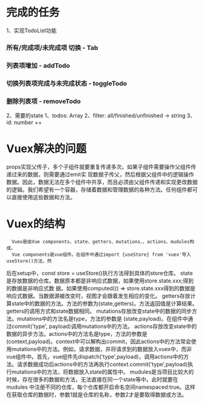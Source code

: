 # 完成的任务
1、实现TodoList功能
   ### 所有/完成项/未完成项 切换  - Tab
   ### 列表项增加               - addTodo
   ### 切换列表项完成与未完成状态  - toggleTodo
   ### 删除列表项               - removeTodo

2、需要的state
   1、todos: Array
   2、filter: all/finished/unfinished -> string
   3、id: number ++

# Vuex解决的问题
  props实现父传子，多个子组件就要重复传递多次。如果子组件需要操作父组件传递过来的数据，则需要通过emit实
现数据子传父，然后根据父组件中的逻辑操作数据。因此，数据无法在多个组件中共享，而且必须由父组件传递和实现更改数据的逻辑。我们希望有一个容器，存储着数据和管理数据的各种方法。任何组件都可以直接使用这些数据和方法。

# Vuex的结构
      Vuex是由Vue components、state、getters、mutations、、actions、mudules构成。
      Vue components是vue组件。在组件中通过import {useStore} from 'vuex'导入useStore()方法，然
后在setup中，const store = useStore()执行方法得到具体的store仓库。
      state是存放数据的仓库。数据原本都是非响应式数据，如果使用store.state.xxx;得到的数据是非响应式数
据。如果使用computed(() => store.state.xxx得到的数据是响应式数据。当数据源被改变时，视图才会跟着发生相应的变化。
      getters存放计算state中的数据的方法。方法的参数为(state,getters)。方法返回值是计算结果。
getters的调用方式和state数据相同。
      mutations存放改变state中的数据的同步方法。mutations中的方法名是type，方法的参数是
(state,payload)。在组件中通过commit('type', payload)调用mutations中的方法。
      actions存放改变state中的数据的异步方法。actions中的方法名是type，方法的参数是
(context,payload)。context中可以解构出commit，因此actions中的方法常会使用mutations中的方法。例如，请求数据，并将请求到的数据放入vuex中，而非vue组件中。首先，vue组件先dispatch('type',payload)，调用actions中的方法。请求数据成功后actions中的方法再执行context.commit('type',payload)执行mutations中的方法，将数据放入state的属性中。
      mudules是当项目比较大的时候，存在很多的数据和方法，无法直接在同一个state等中。此时就要在mudules
中注册不同的仓库，每个仓库都开启命名空间namespaced:true。这样在获取仓库的数据时，参数1就是仓库的名称，参数2才是要取得数据或方法。


      
      
      

  